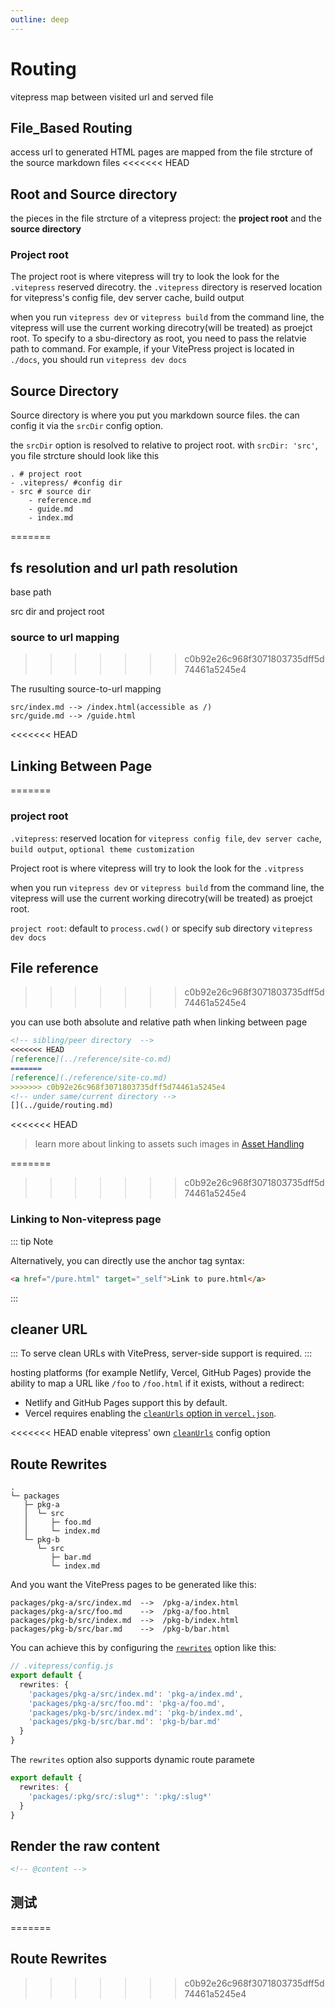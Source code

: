 ```yaml
---
outline: deep
---
```


# Routing

vitepress map between visited url and served file

## File_Based Routing

access url to generated HTML pages are mapped from the file strcture of the  source markdown files 
<<<<<<< HEAD

## Root and Source directory

the pieces in the file strcture of a vitepress project: the **project root** and the **source directory**

### Project root

The project root is where vitepress will try to look the look for the `.vitepress` reserved direcotry. the `.vitepress` directory is reserved location for vitepress's config file, dev server cache, build output

when you run `vitepress dev` or `vitepress build` from the command line, the vitepress will use the current working direcotry(will be treated) as proejct root. To specify to a sbu-directory as root, you need to pass the relatvie path to command. For example, if your VitePress project is located in `./docs`, you should run `vitepress dev docs`



## Source Directory

Source directory is where you put you markdown source files.
the can config it via the `srcDir` config option.

the `srcDir` option is resolved to relative to project root.
with `srcDir: 'src'`, you file strcture should look like this

```
. # project root
- .vitepress/ #config dir
- src # source dir
    - reference.md
    - guide.md
    - index.md
```
=======
## fs resolution and url path resolution

base path

src dir and project root

###  source to url mapping
>>>>>>> c0b92e26c968f3071803735dff5d74461a5245e4

The rusulting source-to-url mapping
```
src/index.md --> /index.html(accessible as /)
src/guide.md --> /guide.html
```
<<<<<<< HEAD

## Linking Between Page
=======
### project root

`.vitepress`: reserved location for `vitepress config file`, `dev server cache`, `build output`, `optional theme customization`

Project root is where vitepress will try to look the look for the `.vitpress`


when you run `vitepress dev` or `vitepress build` from the command line, 
the vitepress will use the current working direcotry(will be treated) as proejct root.

`project root`: default to `process.cwd()` or specify sub directory `vitepress dev docs`



## File reference
>>>>>>> c0b92e26c968f3071803735dff5d74461a5245e4

you can use both absolute and relative path when linking between page


```md
<!-- sibling/peer directory  -->
<<<<<<< HEAD
[reference](../reference/site-co.md)
=======
[reference](./reference/site-co.md)
>>>>>>> c0b92e26c968f3071803735dff5d74461a5245e4
<!-- under same/current directory -->
[](../guide/routing.md)
```


<<<<<<< HEAD
> learn more about linking to assets such images in [Asset Handling](./asset-handling)

=======
>>>>>>> c0b92e26c968f3071803735dff5d74461a5245e4
### Linking to Non-vitepress page

::: tip Note

Alternatively, you can directly use the anchor tag syntax:

```md
<a href="/pure.html" target="_self">Link to pure.html</a>
```

:::

## cleaner URL

:::
To serve clean URLs with VitePress, server-side support is required.
:::


hosting platforms (for example Netlify, Vercel, GitHub Pages) provide the ability to map a URL like `/foo` to `/foo.html` if it exists, without a redirect:



- Netlify and GitHub Pages support this by default.
- Vercel requires enabling the [`cleanUrls` option in `vercel.json`](https://vercel.com/docs/concepts/projects/project-configuration#cleanurls).

<<<<<<< HEAD
enable vitepress' own [`cleanUrls`](../reference/site-config#cleanurls) config option


## Route Rewrites


```
.
└─ packages
   ├─ pkg-a
   │  └─ src
   │     ├─ foo.md
   │     └─ index.md
   └─ pkg-b
      └─ src
         ├─ bar.md
         └─ index.md
```

And you want the VitePress pages to be generated like this:

```
packages/pkg-a/src/index.md  -->  /pkg-a/index.html
packages/pkg-a/src/foo.md    -->  /pkg-a/foo.html
packages/pkg-b/src/index.md  -->  /pkg-b/index.html
packages/pkg-b/src/bar.md    -->  /pkg-b/bar.html
```

You can achieve this by configuring the [`rewrites`](../reference/site-config#rewrites) option like this:

```ts
// .vitepress/config.js
export default {
  rewrites: {
    'packages/pkg-a/src/index.md': 'pkg-a/index.md',
    'packages/pkg-a/src/foo.md': 'pkg-a/foo.md',
    'packages/pkg-b/src/index.md': 'pkg-b/index.md',
    'packages/pkg-b/src/bar.md': 'pkg-b/bar.md'
  }
}
```
The `rewrites` option also supports dynamic route paramete

```ts
export default {
  rewrites: {
    'packages/:pkg/src/:slug*': ':pkg/:slug*'
  }
}
```

## Render the raw content

```md
<!-- @content -->
```

## 测试 
=======


## Route Rewrites
>>>>>>> c0b92e26c968f3071803735dff5d74461a5245e4
